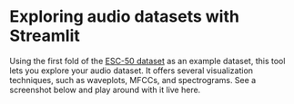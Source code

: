 # Exploring audio datasets with Streamlit

Using the first fold of the [ESC-50 dataset](https://github.com/karolpiczak/ESC-50) as an example dataset, this tool lets you explore your audio dataset.
It offers several visualization techniques, such as waveplots, MFCCs, and spectrograms.
See a screenshot below and play around with it live here.
